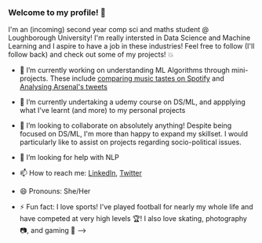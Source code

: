### Welcome to my profile! 👋

I'm an (incoming) second year comp sci and maths student @ Loughborough University! I'm really intersted in Data Science and Machine Learning and I aspire to have a job in these industries! Feel free to follow (I'll follow back) and check out some of my projects! :boom:


- 🔭 I’m currently working on understanding ML Algorithms through mini-projects. These include [comparing music tastes on Spotify](https://github.com/bailslearnsstuff/musicTasteAnalysis) and [Analysing Arsenal's tweets](https://github.com/bailslearnsstuff/football_tweet_mine)

- 🌱 I’m currently undertaking a udemy course on DS/ML, and appplying what I've learnt (and more) to my personal projects

- 👯 I’m looking to collaborate on absolutely anything! Despite being focused on DS/ML, I'm more than happy to expand my skillset. I would particularly like to assist on projects regarding socio-political issues.

- 🤔 I’m looking for help with NLP

- 📫 How to reach me: [LinkedIn](https://www.linkedin.com/in/baileighcordice/), [Twitter](https://twitter.com/bailslearnstuff)

- 😄 Pronouns: She/Her

- ⚡ Fun fact: I love sports! I've played football for nearly my whole life and have competed at very high levels :trophy:! I also love skating, photography :camera:, and gaming :space_invader: 
-->
